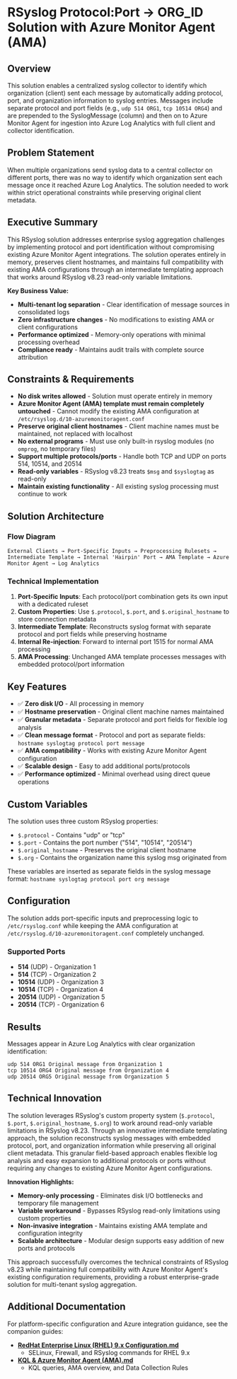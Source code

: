 # RSyslog Protocol:Port -> ORG_ID Solution with Azure Monitor Agent (AMA)

## Overview
This solution enables a centralized syslog collector to identify which organization (client) sent each message by automatically adding protocol, port, and organization information to syslog entries. Messages include separate protocol and port fields (e.g., `udp 514 ORG1`, `tcp 10514 ORG4`) and are prepended to the SyslogMessage (column) and then on to Azure Monitor Agent for ingestion into Azure Log Analytics with full client and collector identification.

## Problem Statement
When multiple organizations send syslog data to a central collector on different ports, there was no way to identify which organization sent each message once it reached Azure Log Analytics. The solution needed to work within strict operational constraints while preserving original client metadata.

## Executive Summary
This RSyslog solution addresses enterprise syslog aggregation challenges by implementing protocol and port identification without compromising existing Azure Monitor Agent integrations. The solution operates entirely in memory, preserves client hostnames, and maintains full compatibility with existing AMA configurations through an intermediate templating approach that works around RSyslog v8.23 read-only variable limitations.

**Key Business Value:**
- **Multi-tenant log separation** - Clear identification of message sources in consolidated logs
- **Zero infrastructure changes** - No modifications to existing AMA or client configurations
- **Performance optimized** - Memory-only operations with minimal processing overhead
- **Compliance ready** - Maintains audit trails with complete source attribution

## Constraints & Requirements
- **No disk writes allowed** - Solution must operate entirely in memory
- **Azure Monitor Agent (AMA) template must remain completely untouched** - Cannot modify the existing AMA configuration at `/etc/rsyslog.d/10-azuremonitoragent.conf`
- **Preserve original client hostnames** - Client machine names must be maintained, not replaced with localhost
- **No external programs** - Must use only built-in rsyslog modules (no `omprog`, no temporary files)
- **Support multiple protocols/ports** - Handle both TCP and UDP on ports 514, 10514, and 20514
- **Read-only variables** - RSyslog v8.23 treats `$msg` and `$syslogtag` as read-only
- **Maintain existing functionality** - All existing syslog processing must continue to work

## Solution Architecture

### Flow Diagram
```
External Clients → Port-Specific Inputs → Preprocessing Rulesets → Intermediate Template → Internal 'Hairpin' Port → AMA Template → Azure Monitor Agent → Log Analytics
```

### Technical Implementation
1. **Port-Specific Inputs**: Each protocol/port combination gets its own input with a dedicated ruleset
2. **Custom Properties**: Use `$.protocol`, `$.port`, and `$.original_hostname` to store connection metadata
3. **Intermediate Template**: Reconstructs syslog format with separate protocol and port fields while preserving hostname
4. **Internal Re-injection**: Forward to internal port 1515 for normal AMA processing
5. **AMA Processing**: Unchanged AMA template processes messages with embedded protocol/port information

## Key Features
- ✅ **Zero disk I/O** - All processing in memory
- ✅ **Hostname preservation** - Original client machine names maintained  
- ✅ **Granular metadata** - Separate protocol and port fields for flexible log analysis
- ✅ **Clean message format** - Protocol and port as separate fields: `hostname syslogtag protocol port message`
- ✅ **AMA compatibility** - Works with existing Azure Monitor Agent configuration
- ✅ **Scalable design** - Easy to add additional ports/protocols
- ✅ **Performance optimized** - Minimal overhead using direct queue operations

## Custom Variables
The solution uses three custom RSyslog properties:
- `$.protocol` - Contains "udp" or "tcp"
- `$.port` - Contains the port number ("514", "10514", "20514")
- `$.original_hostname` - Preserves the original client hostname
- `$.org` - Contains the organization name this syslog msg originated from

These variables are inserted as separate fields in the syslog message format: `hostname syslogtag protocol port org message`

## Configuration
The solution adds port-specific inputs and preprocessing logic to `/etc/rsyslog.conf` while keeping the AMA configuration at `/etc/rsyslog.d/10-azuremonitoragent.conf` completely unchanged.

### Supported Ports
- **514** (UDP) - Organization 1
- **514** (TCP) - Organization 2
- **10514** (UDP) - Organization 3  
- **10514** (TCP) - Organization 4  
- **20514** (UDP) - Organization 5 
- **20514** (TCP) - Organization 6

## Results
Messages appear in Azure Log Analytics with clear organization identification:
```
udp 514 ORG1 Original message from Organization 1
tcp 10514 ORG4 Original message from Organization 4
udp 20514 ORG5 Original message from Organization 5
```

## Technical Innovation
The solution leverages RSyslog's custom property system (`$.protocol`, `$.port`, `$.original_hostname`, `$.org`) to work around read-only variable limitations in RSyslog v8.23. Through an innovative intermediate templating approach, the solution reconstructs syslog messages with embedded protocol, port, and organization information while preserving all original client metadata. This granular field-based approach enables flexible log analysis and easy expansion to additional protocols or ports without requiring any changes to existing Azure Monitor Agent configurations.

**Innovation Highlights:**
- **Memory-only processing** - Eliminates disk I/O bottlenecks and temporary file management
- **Variable workaround** - Bypasses RSyslog read-only limitations using custom properties
- **Non-invasive integration** - Maintains existing AMA template and configuration integrity
- **Scalable architecture** - Modular design supports easy addition of new ports and protocols

This approach successfully overcomes the technical constraints of RSyslog v8.23 while maintaining full compatibility with Azure Monitor Agent's existing configuration requirements, providing a robust enterprise-grade solution for multi-tenant syslog aggregation.

## Additional Documentation

For platform-specific configuration and Azure integration guidance, see the companion guides:

- **[RedHat Enterprise Linux (RHEL) 9.x Configuration.md](docs/RedHat%20Enterprise%20Linux%20(RHEL)%209.x%20Configuration.md)**
  - SELinux, Firewall, and RSyslog commands for RHEL 9.x
- **[KQL & Azure Monitor Agent (AMA).md](docs/KQL%20&%20Azure%20Monitor%20Agent%20(AMA).md)**
  - KQL queries, AMA overview, and Data Collection Rules

